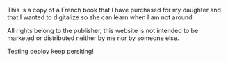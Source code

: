 This is a copy of a French book that I have purchased for my daughter and that I wanted to digitalize so she can learn when I am not around.

All rights belong to the publisher, this website is not intended to be marketed or distributed neither by me nor by someone else. 

Testing deploy keep persiting!
